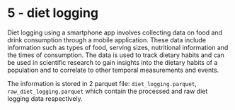# 5 - diet logging

Diet logging using a smartphone app involves collecting data on food and drink consumption through a mobile application. These data include information such as types of food, serving sizes, nutritional information and the times of consumption. The data is used to track dietary habits and can be used in scientific research to gain insights into the dietary habits of a population and to correlate to other temporal measurements and events.

The information is stored in 2 parquet file: `diet_logging.parquet`, `raw_diet_logging.parquet` which contain the processed and raw diet logging data respectively.